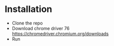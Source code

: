 # Installation

- Clone the repo
- Download chrome driver 76 https://chromedriver.chromium.org/downloads
- Run